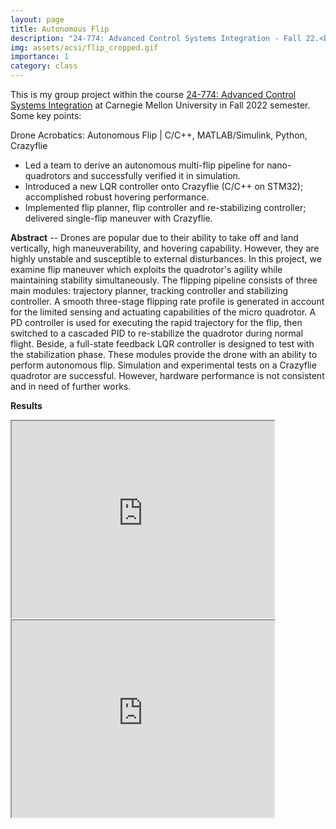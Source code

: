 ```yaml
---
layout: page
title: Autonomous Flip
description: "24-774: Advanced Control Systems Integration - Fall 22.<br> Quadrotor Acrobatics: Autonomous Flip"
img: assets/acsi/flip_cropped.gif
importance: 1
category: class
---
```

This is my group project within the course [24-774: Advanced Control Systems Integration](/assets/acsi/24-774%20Syllabus%20Fall%202022.pdf) at Carnegie Mellon University in Fall 2022 semester. Some key points:

Drone Acrobatics: Autonomous Flip | C/C++, MATLAB/Simulink, Python, Crazyflie	
- Led a team to derive an autonomous multi-flip pipeline for nano-quadrotors and successfully verified it in simulation.
- Introduced a new LQR controller onto Crazyflie (C/C++ on STM32); accomplished robust hovering performance.
- Implemented flip planner, flip controller and re-stabilizing controller; delivered single-flip maneuver with Crazyflie.

**Abstract** -- Drones are popular due to their ability to take off and land vertically, high maneuverability, and hovering capability. However, they are highly unstable and susceptible to external disturbances. In this project, we examine flip maneuver which exploits the quadrotor's agility while maintaining stability simultaneously. The flipping pipeline consists of three main modules: trajectory planner, tracking controller and stabilizing controller. A smooth three-stage flipping rate profile is generated in account for the limited sensing and actuating capabilities of the micro quadrotor. A PD controller is used for executing the rapid trajectory for the flip, then switched to a cascaded PID to re-stabilize the quadrotor during normal flight. Beside, a full-state feedback LQR controller is designed to test with the stabilization phase. These modules provide the drone with an ability to perform autonomous flip. Simulation and experimental tests on a Crazyflie quadrotor are successful. However, hardware performance is not consistent and in need of further works.

**Results**
<div class="row justify-content-sm-center">
    <div class="col-sm-6 mt-3 mt-md-0">
        <iframe width="420" height="315"
            src="https://www.youtube.com/embed/81XYgRthhc0">
        </iframe>
        <iframe width="420" height="315"
            src="https://www.youtube.com/embed/y1OanjJ8mtQ">
        </iframe>
    </div>
</div>
